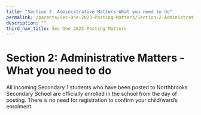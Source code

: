 ```yaml
---
title: "Section 2: Administrative Matters What you need to do"
permalink: /parents/Sec-One-2023-Posting-Matters/Section-2-Administrative-Matters-What-you-need-to-do/
description: ""
third_nav_title: Sec One 2023 Posting Matters
---
```

Section 2: Administrative Matters - What you need to do
=======================================================

All incoming Secondary 1 students who have been posted to Northbrooks Secondary School are officially enrolled in the school from the day of posting. There is no need for registration to confirm your child/ward’s enrolment.